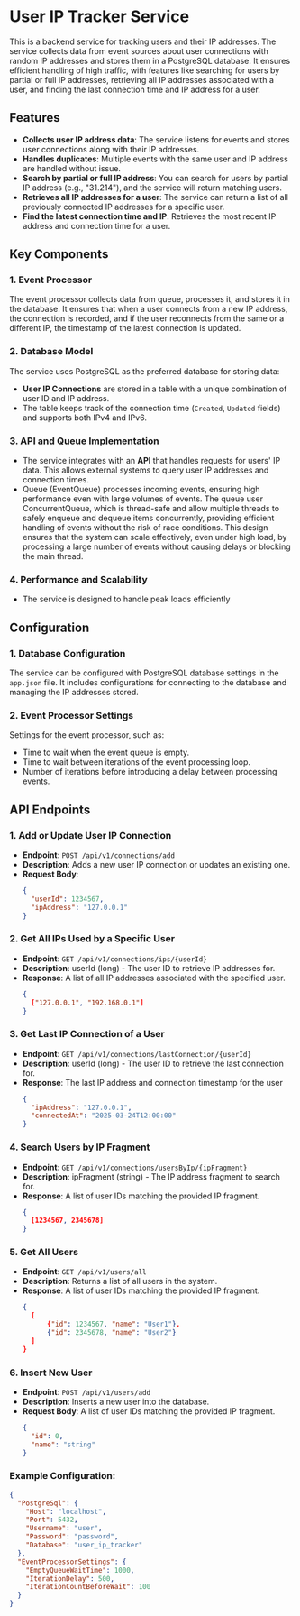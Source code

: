 # User IP Tracker Service

This is a backend service for tracking users and their IP addresses. The service collects data from event sources about user connections with random IP addresses and stores them in a PostgreSQL database. It ensures efficient handling of high traffic, with features like searching for users by partial or full IP addresses, retrieving all IP addresses associated with a user, and finding the last connection time and IP address for a user.

## Features

- **Collects user IP address data**: The service listens for events and stores user connections along with their IP addresses.
- **Handles duplicates**: Multiple events with the same user and IP address are handled without issue.
- **Search by partial or full IP address**: You can search for users by partial IP address (e.g., "31.214"), and the service will return matching users.
- **Retrieves all IP addresses for a user**: The service can return a list of all previously connected IP addresses for a specific user.
- **Find the latest connection time and IP**: Retrieves the most recent IP address and connection time for a user.

## Key Components

### 1. **Event Processor**
The event processor collects data from queue, processes it, and stores it in the database. It ensures that when a user connects from a new IP address, the connection is recorded, and if the user reconnects from the same or a different IP, the timestamp of the latest connection is updated.

### 2. **Database Model**
The service uses PostgreSQL as the preferred database for storing data:
- **User IP Connections** are stored in a table with a unique combination of user ID and IP address.
- The table keeps track of the connection time (`Created`, `Updated` fields) and supports both IPv4 and IPv6.

### 3. **API and Queue Implementation**
- The service integrates with an **API** that handles requests for users' IP data. This allows external systems to query user IP addresses and connection times.
- Queue (EventQueue) processes incoming events, ensuring high performance even with large volumes of events. The queue user ConcurrentQueue, which is thread-safe and allow multiple threads to safely enqueue and dequeue items concurrently, providing efficient handling of events without the risk of race conditions. This design ensures that the system can scale effectively, even under high load, by processing a large number of events without causing delays or blocking the main thread.

### 4. **Performance and Scalability**
- The service is designed to handle peak loads efficiently

## Configuration

### 1. **Database Configuration**
The service can be configured with PostgreSQL database settings in the `app.json` file. It includes configurations for connecting to the database and managing the IP addresses stored.

### 2. **Event Processor Settings**
Settings for the event processor, such as:
- Time to wait when the event queue is empty.
- Time to wait between iterations of the event processing loop.
- Number of iterations before introducing a delay between processing events.

## API Endpoints

### 1. **Add or Update User IP Connection**
- **Endpoint**: `POST /api/v1/connections/add`
- **Description**: Adds a new user IP connection or updates an existing one.
- **Request Body**:
  ```json
  {
    "userId": 1234567,
    "ipAddress": "127.0.0.1"
  }

### 2. **Get All IPs Used by a Specific User**
- **Endpoint**: `GET /api/v1/connections/ips/{userId}`
- **Description**: userId (long) - The user ID to retrieve IP addresses for.
- **Response**: A list of all IP addresses associated with the specified user.
  ```json
  {
    ["127.0.0.1", "192.168.0.1"]
  }

### 3. **Get Last IP Connection of a User**
- **Endpoint**: `GET /api/v1/connections/lastConnection/{userId}`
- **Description**: userId (long) - The user ID to retrieve the last connection for.
- **Response**: The last IP address and connection timestamp for the user
  ```json
  {
    "ipAddress": "127.0.0.1",
    "connectedAt": "2025-03-24T12:00:00"
  }

### 4. **Search Users by IP Fragment**
- **Endpoint**: `GET /api/v1/connections/usersByIp/{ipFragment}`
- **Description**: ipFragment (string) - The IP address fragment to search for.
- **Response**: A list of user IDs matching the provided IP fragment.
  ```json
  {
    [1234567, 2345678]
  }

### 5. **Get All Users**
- **Endpoint**: `GET /api/v1/users/all`
- **Description**:  Returns a list of all users in the system.
- **Response**: A list of user IDs matching the provided IP fragment.
  ```json
  {
    [
        {"id": 1234567, "name": "User1"},
        {"id": 2345678, "name": "User2"}
    ]
  }

### 6. **Insert New User**
- **Endpoint**: `POST /api/v1/users/add`
- **Description**:  Inserts a new user into the database.
- **Request Body**: A list of user IDs matching the provided IP fragment.
  ```json
  {
    "id": 0,
    "name": "string"
  }

### Example Configuration:

```json
{
  "PostgreSql": {
    "Host": "localhost",
    "Port": 5432,
    "Username": "user",
    "Password": "password",
    "Database": "user_ip_tracker"
  },
  "EventProcessorSettings": {
    "EmptyQueueWaitTime": 1000,
    "IterationDelay": 500,
    "IterationCountBeforeWait": 100
  }
}
